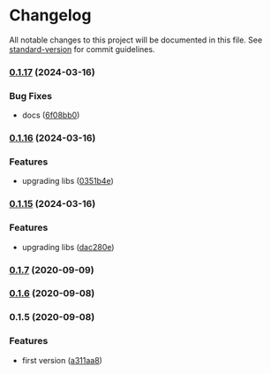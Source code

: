 # Changelog

All notable changes to this project will be documented in this file. See [standard-version](https://github.com/conventional-changelog/standard-version) for commit guidelines.

### [0.1.17](https://github.com/nsfilho/migration/compare/v0.1.16...v0.1.17) (2024-03-16)


### Bug Fixes

* docs ([6f08bb0](https://github.com/nsfilho/migration/commit/6f08bb0f0306ede6eea611f52e68aaa47aa0061a))

### [0.1.16](https://github.com/nsfilho/migration/compare/v0.1.15...v0.1.16) (2024-03-16)


### Features

* upgrading libs ([0351b4e](https://github.com/nsfilho/migration/commit/0351b4efc4038ff23be9924568521e47f6b91bda))

### [0.1.15](https://github.com/nsfilho/migration/compare/v0.1.14...v0.1.15) (2024-03-16)


### Features

* upgrading libs ([dac280e](https://github.com/nsfilho/migration/commit/dac280e383d0a38f03ff17002624fab7b01b580b))

### [0.1.7](https://github.com/nsfilho/migration/compare/v0.1.6...v0.1.7) (2020-09-09)

### [0.1.6](https://github.com/nsfilho/migration/compare/v0.1.5...v0.1.6) (2020-09-08)

### 0.1.5 (2020-09-08)


### Features

* first version ([a311aa8](https://github.com/nsfilho/migration/commit/a311aa88e0ecb5579fd88a2e5e0855e1eca78890))
